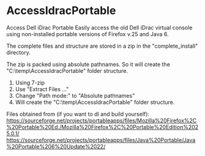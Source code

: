 # AccessIdracPortable
 Access Dell iDrac Portable
Easily access the old Dell iDrac virtual console using non-installed portable versions of Firefox v.25 and Java 6.

The complete files and structure are stored in a zip in the "complete_install" directory.

The zip is packed using absolute pathnames. So it will create the "C:\temp\AccessIdracPortable\" folder structure.
1. Using 7-zip
2. Use "Extract Files ..."
3. Change "Path mode:" to "Absolute pathnames"
4. Will create the "C:\temp\AccessIdracPortable\" folder structure.

Files obtained from (if you want to dl and build yourself):
https://sourceforge.net/projects/portableapps/files/Mozilla%20Firefox%2C%20Portable%20Ed./Mozilla%20Firefox%2C%20Portable%20Edition%2025.0.1/
https://sourceforge.net/projects/portableapps/files/Java%20Portable/Java%20Portable%206%20Update%2022/

